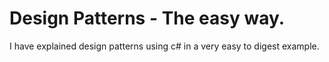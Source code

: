 # Design Patterns - The easy way.
I have explained design patterns using c# in a very easy to digest example.
